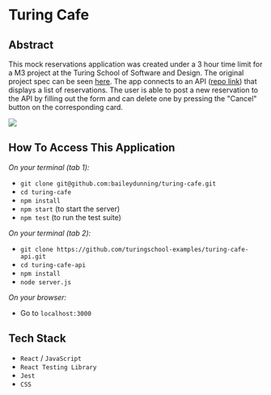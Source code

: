 # Turing Cafe

## Abstract

This mock reservations application was created under a 3 hour time limit for a M3 project at the Turing School of Software and Design. The original project spec can be seen [here](https://github.com/turingschool-examples/turing-cafe-ui). The app connects to an API ([repo link](https://github.com/turingschool-examples/turing-cafe-api)) that displays a list of reservations. The user is able to post a new reservation to the API by filling out the form and can delete one by pressing the "Cancel" button on the corresponding card.

![](https://media.giphy.com/media/e1HCXnO6dHU5deIvhk/giphy.gif)

## How To Access This Application

*On your terminal (tab 1):*

+ `git clone git@github.com:baileydunning/turing-cafe.git`
+ `cd turing-cafe`
+ `npm install`
+ `npm start` (to start the server)
+ `npm test` (to run the test suite)

*On your terminal (tab 2):*

+ `git clone https://github.com/turingschool-examples/turing-cafe-api.git`
+ `cd turing-cafe-api`
+ `npm install`
+ `node server.js`

*On your browser:*

+ Go to `localhost:3000`

## Tech Stack

+ `React` / `JavaScript`
+ `React Testing Library`
+ `Jest`
+ `CSS`
